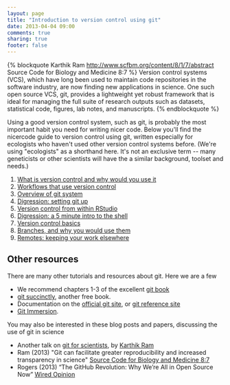 ```yaml
---
layout: page
title: "Introduction to version control using git"
date: 2013-04-04 09:00
comments: true
sharing: true
footer: false
---
```


{% blockquote Karthik Ram http://www.scfbm.org/content/8/1/7/abstract Source Code for Biology and Medicine 8:7 %}
 Version control systems (VCS), which have long been used to maintain code 
repositories in the software industry, are now finding new applications in 
science. One such open source VCS, git, provides a lightweight yet robust 
framework that is ideal for managing the full suite of research outputs such as 
datasets, statistical code, figures, lab notes, and manuscripts. 
{% endblockquote %}

Using a good version control system, such as git, is probably the most important
habit you need for writing nicer code. Below you'll find the nicercode guide 
to version control using git, written especially for ecologists who haven't used 
other version control systems before.  (We're using "ecologists" as a shorthand 
here.  It's not an exclusive term -- many geneticists or other scientists will 
have the a similar background, toolset and needs.)

1. [What is version control and why would you use it](why.html)
2. [Workflows that use version control](workflows.html)
3. [Overview of git system](overview.html)
4. [Digression: setting git up](setup.html)
5. [Version control from within RStudio](rstudio.html)
6. [Digression: a 5 minute intro to the shell](5-min-unix-intro.html)
7. [Version control basics](basics.html)
8. [Branches, and why you would use them](branches.html)
9. [Remotes: keeping your work elsewhere](remotes.html)

## Other resources

There are many other tutorials and resources about git. Here we are a few 

- We recommend chapters 1-3 of the excellent [git book](http://git-scm.com/book/)
- [git succinctly](http://www.syncfusion.com/resources/techportal/ebooks/git), another free book.
- Documentation on the [official git site](http://git-scm.com/documentation), or [git reference site](http://gitref.org/)
- [Git Immersion](http://gitimmersion.com/).


You may also be interested in these blog posts and papers, discussing the use of git in science

- Another talk on [git for scientists](http://karthikram.github.io/git_intro/), by [Karthik Ram](https://twitter.com/_inundata)
- Ram (2013) "Git can facilitate greater reproducibility and increased transparency in science" [Source Code for Biology and Medicine 8:7](http://www.scfbm.org/content/8/1/7/abstract)
- Rogers (2013) “The GitHub Revolution: Why We’re All in Open Source Now” [Wired Opinion](http://www.wired.com/opinion/2013/03/github/)
